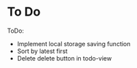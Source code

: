 # To Do

ToDo: 
- Implement local storage saving function
- Sort by latest first
- Delete delete button in todo-view